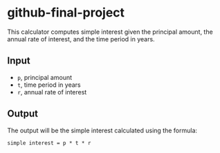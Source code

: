 # github-final-project


This calculator computes simple interest given the principal amount, the annual rate of interest, and the time period in years.

## Input

- `p`, principal amount
- `t`, time period in years
- `r`, annual rate of interest

## Output

The output will be the simple interest calculated using the formula:

```plaintext
simple interest = p * t * r
